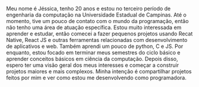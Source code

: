Meu nome é Jéssica, tenho 20 anos e estou no terceiro período de engenharia da computação na Universidade Estadual de Campinas.
Até o momento, tive um pouco de contato com o mundo da programação, então não tenho uma área de atuação específica.
Estou muito interessada em aprender e estudar, então comecei a fazer pequenos projetos usando Recat Native, React JS e outras ferramentas relacionadas com desenvolvimento de aplicativos e web.
Também aprendi um pouco de python, C e JS.
Por enquanto, estou focado em terminar meus semestres do ciclo básico e aprender conceitos básicos em ciência da computação. Depois disso, espero ter uma visão geral dos meus interesses e começar a construir projetos maiores e mais complexos.
Minha intenção é compartilhar projetos feitos por mim e ver como estou me desenvolvendo como programadora.
